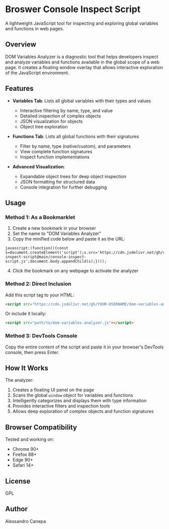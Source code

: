 # Broswer Console Inspect Script

A lightweight JavaScript tool for inspecting and exploring global variables and functions in web pages.

## Overview

DOM Variables Analyzer is a diagnostic tool that helps developers inspect and analyze variables and functions available in the global scope of a web page. It creates a floating window overlay that allows interactive exploration of the JavaScript environment.

## Features

- **Variables Tab**: Lists all global variables with their types and values
  - Interactive filtering by name, type, and value
  - Detailed inspection of complex objects
  - JSON visualization for objects
  - Object tree exploration

- **Functions Tab**: Lists all global functions with their signatures
  - Filter by name, type (native/custom), and parameters
  - View complete function signatures
  - Inspect function implementations

- **Advanced Visualization**:
  - Expandable object trees for deep object inspection
  - JSON formatting for structured data
  - Console integration for further debugging

## Usage

### Method 1: As a Bookmarklet

1. Create a new bookmark in your browser
2. Set the name to "DOM Variables Analyzer"
3. Copy the minified code below and paste it as the URL:

```
javascript:(function(){const s=document.createElement('script');s.src='https://cdn.jsdelivr.net/gh/canepa/console-inspect-script@main/console-inspect-script.js';document.body.appendChild(s);})();
```


4. Click the bookmark on any webpage to activate the analyzer

### Method 2: Direct Inclusion

Add this script tag to your HTML:

```html
<script src="https://cdn.jsdelivr.net/gh/YOUR-USERNAME/dom-variables-analyzer@main/dom-variables-analyzer.js"></script>
```

Or include it locally:

```html
<script src="path/to/dom-variables-analyzer.js"></script>
```

### Method 3: DevTools Console

Copy the entire content of the script and paste it in your browser's DevTools console, then press Enter.

## How It Works

The analyzer:
1. Creates a floating UI panel on the page
2. Scans the global `window` object for variables and functions
3. Intelligently categorizes and displays them with type information
4. Provides interactive filters and inspection tools
5. Allows deep exploration of complex objects and function signatures

## Browser Compatibility

Tested and working on:
- Chrome 90+
- Firefox 88+
- Edge 90+
- Safari 14+

## License

GPL

## Author

Alessandro Canepa
